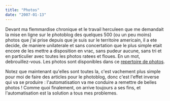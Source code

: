 ```yaml
---
title: "Photos"
date: "2007-01-13"
---
```


Devant ma flemmardise chronique et le travail herculeen que me demandait la mise en ligne sur le photoblog des quelques 500 (ou un peu moins) photos que j'ai prise depuis que je suis sur le territoire americain, il a ete decide, de maniere unilaterale et sans concertation que le plus simple etait encore de les mettre a disposition en vrac, sans pudeur aucune, sans tri et en particulier avec toutes les photos ratees et floues. En un mot, debrouillez-vous. Les photos sont disponibles dans ce [repertoire de photos](http://photo.smwhr.net/images/all).

Notez que maintenant qu'elles sont toutes la, c'est vachement plus simple pour moi de faire des articles pour le photoblog, donc c'est l'effet inverse qui va se produire : l'automatisation va me conduire a remettre de belles photos ! Comme quoi finalement, on arrive toujours a ses fins, et l'automatisation est la solution a tous mes problemes.
